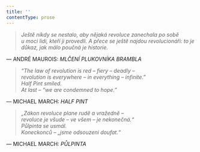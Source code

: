 ```yaml
---
title: ''
contentType: prose
---
```


<section>

> _Ještě nikdy se nestalo, aby nějaká revoluce zanechala po sobě u moci lidi, kteří ji provedli. A přece se ještě najdou revolucionáři: to je důkaz, jak málo poučná je historie._

— ANDRÉ MAUROIS: _MLČENÍ PLUKOVNÍKA BRAMBLA_

> _“The law of revolution is red – fiery – deadly –  
> revolution is everywhere – in everything – infinite.”  
> Half Pint smiled.  
> At last – “we are condemned to hope.”_

— MICHAEL MARCH: _HALF PINT_

> _„Zákon revoluce plane rudě a vražedně –  
> revoluce je všude – ve všem – je nekonečná.“  
> Půlpinta se usmál.  
> Koneckonců – „jsme odsouzeni doufat.“_

— MICHAEL MARCH: _PŮLPINTA_

</section>
